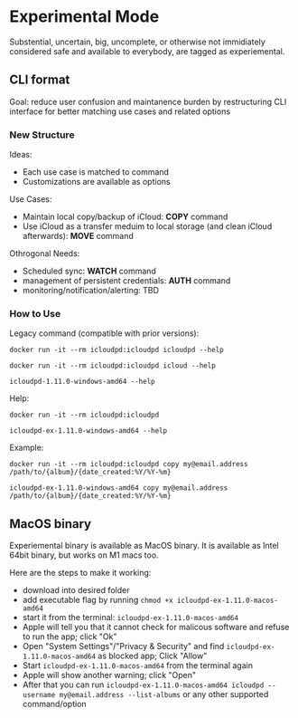 # Experimental Mode

Substential, uncertain, big, uncomplete, or otherwise not immidiately considered safe and available to everybody, are tagged as experiemental.

## CLI format

Goal: reduce user confusion and maintanence burden by restructuring CLI interface for better matching use cases and related options

### New Structure

Ideas:
- Each use case is matched to command
- Customizations are available as options

Use Cases:
- Maintain local copy/backup of iCloud: **COPY** command
- Use iCloud as a transfer meduim to local storage (and clean iCloud afterwards): **MOVE** command

Othrogonal Needs:
- Scheduled sync: **WATCH** command
- management of persistent credentials: **AUTH** command
- monitoring/notification/alerting: TBD


### How to Use

Legacy command (compatible with prior versions):

`docker run -it --rm icloudpd:icloudpd icloudpd --help`

`docker run -it --rm icloudpd:icloudpd icloud --help`

`icloudpd-1.11.0-windows-amd64 --help`

Help:

`docker run -it --rm icloudpd:icloudpd`

`icloudpd-ex-1.11.0-windows-amd64 --help`

Example:

`docker run -it --rm icloudpd:icloudpd copy my@email.address /path/to/{album}/{date_created:%Y/%Y-%m}`

`icloudpd-ex-1.11.0-windows-amd64 copy my@email.address /path/to/{album}/{date_created:%Y/%Y-%m}`

## MacOS binary

Experiemental binary is available as MacOS binary. It is available as Intel 64bit binary, but works on M1 macs too.

Here are the steps to make it working:
- download into desired folder
- add executable flag by running `chmod +x icloudpd-ex-1.11.0-macos-amd64`
- start it from the terminal: `icloudpd-ex-1.11.0-macos-amd64`
- Apple will tell you that it cannot check for malicous software and refuse to run the app; click "Ok"
- Open "System Settings"/"Privacy & Security" and find `icloudpd-ex-1.11.0-macos-amd64` as blocked app; Click "Allow"
- Start `icloudpd-ex-1.11.0-macos-amd64` from the terminal again
- Apple will show another warning; click "Open"
- After that you can run `icloudpd-ex-1.11.0-macos-amd64 icloudpd --username my@email.address --list-albums` or any other supported command/option
